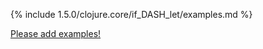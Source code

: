 {% include 1.5.0/clojure.core/if_DASH_let/examples.md %}

[Please add examples!](https://github.com/arrdem/grimoire/edit/master/_includes/1.6.0/clojure.core/if_DASH_let/examples.md)
